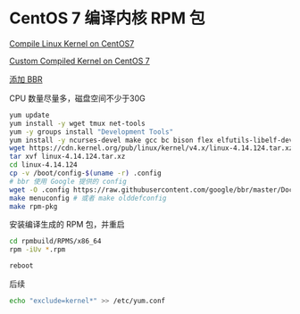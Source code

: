 # CentOS 7 编译内核 RPM 包

[Compile Linux Kernel on CentOS7](https://linuxhint.com/compile-linux-kernel-centos7/)

[Custom Compiled Kernel on CentOS 7](https://www.linode.com/docs/tools-reference/custom-kernels-distros/custom-compiled-kernel-centos-7/)

[添加 BBR](https://www.cyberciti.biz/cloud-computing/increase-your-linux-server-internet-speed-with-tcp-bbr-congestion-control/)

CPU 数量尽量多，磁盘空间不少于30G

```bash
yum update
yum install -y wget tmux net-tools
yum -y groups install "Development Tools"
yum install -y ncurses-devel make gcc bc bison flex elfutils-libelf-devel openssl-devel grub2 rpm-build
wget https://cdn.kernel.org/pub/linux/kernel/v4.x/linux-4.14.124.tar.xz
tar xvf linux-4.14.124.tar.xz
cd linux-4.14.124
cp -v /boot/config-$(uname -r) .config
# bbr 使用 Google 提供的 config
wget -O .config https://raw.githubusercontent.com/google/bbr/master/Documentation/config.gce
make menuconfig # 或者 make olddefconfig
make rpm-pkg
```

安装编译生成的 RPM 包，并重启

```bash
cd rpmbuild/RPMS/x86_64
rpm -iUv *.rpm

reboot
```

后续

```bash
echo "exclude=kernel*" >> /etc/yum.conf
```
